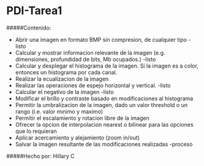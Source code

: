 ﻿# PDI-Tarea1

#####Contenido:
* Abrir una imagen en formato BMP sin compresion, de cualquier tipo -listo
* Calcular y mostrar informacion relevante de la imagen (e.g. dimensiones, profundidad de bits, Mb ocupados.) -listo
* Calcular y desplegar el histograma de la imagen. Si la imagen es a color, entonces un histograma por cada canal.
* Realizar la ecualizacion de la imagen
* Realizar las operaciones de espejo horizontal y vertical. -listo
* Calcular el negativo de la imagen -listo
* Modificar el brillo y contraste basado en modificaciones al histograma
* Permitir la umbralizacion de la imagen, dado un valor threshold o un rango (i.e. valor mınimo y maximo)
* Permitir el escalamiento y rotacion libre de la imagen 
* Ofrecer la opcion de interpolacion nearest o bilinear para las opciones que lo requieran
* Aplicar acercamiento y alejamiento (zoom in/out)
* Salvar la imagen resultante de las modificaciones realizadas -proceso

#####Hecho por: 
Hillary C
